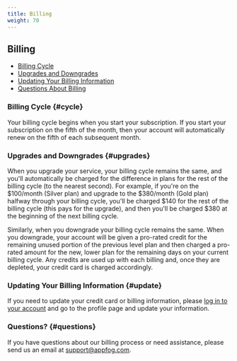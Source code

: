 ```yaml
---
title: Billing
weight: 70
---
```


## Billing

* [Billing Cycle](#cycle)
* [Upgrades and Downgrades](#upgrades)
* [Updating Your Billing Information](#update)
* [Questions About Billing](#questions)


### Billing Cycle {#cycle}

Your billing cycle begins when you start your subscription. If you start your subscription on the fifth of the month, then your account will automatically renew on the fifth of each subsequent month.


### Upgrades and Downgrades {#upgrades}

When you upgrade your service, your billing cycle remains the same, and you'll automatically be charged for the difference in plans for the rest of the billing cycle (to the nearest second). For example, if you're on the $100/month (Silver plan) and upgrade to the $380/month (Gold plan) halfway through your billing cycle, you'll be charged $140 for the rest of the billing cycle (this pays for the upgrade), and then you'll be charged $380 at the beginning of the next billing cycle.

Similarly, when you downgrade your billing cycle remains the same. When you downgrade, your account will be given a pro-rated credit for the remaining unused portion of the previous level plan and then charged a pro-rated amount for the new, lower plan for the remaining days on your current billing cycle. Any credits are used up with each billing and, once they are depleted, your credit card is charged accordingly.


### Updating Your Billing Information {#update}

If you need to update your credit card or billing information, please [log in to your account](https://console.appfog.com/login) and go to the profile page and update your information.


### Questions? {#questions}

If you have questions about our billing process or need assistance, please send us an email at [support@appfog.com](mailto:support@appfog.com).
